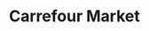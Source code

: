---
title: "Carrefour Market"
url: /paris/carrefour-market-boulevard-de-charonne/
shop: Supermarkt
---